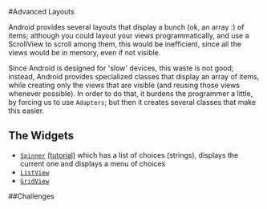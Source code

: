 #Advanced Layouts

Android provides several layouts that display a bunch (ok, an array :) of items; although you could layout your views programmatically, and use a ScrollView to scroll among them, this would be inefficient, since all the views would be in memory, even if not visible.

Since Android is designed for 'slow' devices, this waste is not good; instead, Android provides specialized classes that display an array of items, while creating only the views that are visible (and reusing those views whenever possible). In order to do that, it burdens the programmer a little, by forcing us to use `Adapters`; but then it creates several classes that make this easier.

## The Widgets
* [`Spinner`](http://developer.android.com/reference/android/widget/Spinner.html) [(tutorial)](http://developer.android.com/reference/android/widget/Spinner.html) which has a list of choices (strings), displays the current one and displays a menu of choices
* [`ListView`]()
* [`GridView`]()


##Challenges
